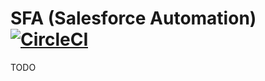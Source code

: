 # SFA (Salesforce Automation) [![CircleCI](https://dl.circleci.com/status-badge/img/gh/wilkins88/SFA/tree/main.svg?style=svg)](https://dl.circleci.com/status-badge/redirect/gh/wilkins88/SFA/tree/main)

TODO
